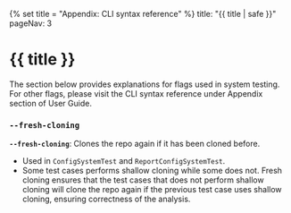{% set title = "Appendix: CLI syntax reference" %}
<frontmatter>
  title: "{{ title | safe }}"
  pageNav: 3
</frontmatter>

<h1 class="display-4"><md>{{ title }}</md></h1>

The section below provides explanations for flags used in system testing. For other flags, please visit the CLI
syntax reference under Appendix section of User Guide.

<!-- ------------------------------------------------------------------------------------------------------ -->

### `--fresh-cloning`

**`--fresh-cloning`**: Clones the repo again if it has been cloned before.

<box type="info" seamless>

* Used in `ConfigSystemTest` and `ReportConfigSystemTest`.
* Some test cases performs shallow cloning while some does not. Fresh cloning ensures that the test cases that does
not perform shallow cloning will clone the repo again if the previous test case uses shallow cloning, ensuring
correctness of the analysis.

</box>
